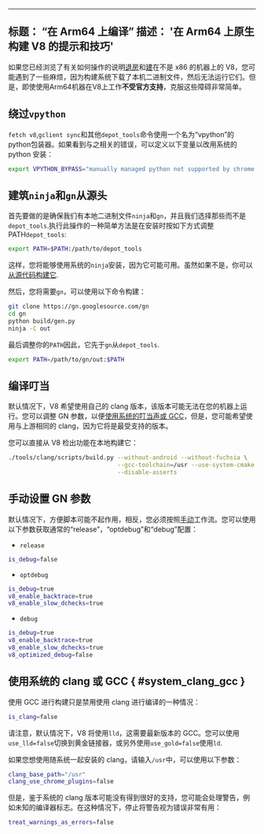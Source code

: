 ***

## 标题： “在 Arm64 上编译”&#xA;描述： '在 Arm64 上原生构建 V8 的提示和技巧'

如果您已经浏览了有关如何操作的说明[退房](/docs/source-code)和[建](/docs/build-gn)在不是 x86 的机器上的 V8，您可能遇到了一些麻烦，因为构建系统下载了本机二进制文件，然后无法运行它们。但是，即使使用Arm64机器在V8上工作**不受官方支持**，克服这些障碍非常简单。

## 绕过`vpython`

`fetch v8`,`gclient sync`和其他`depot_tools`命令使用一个名为“vpython”的python包装器。如果看到与之相关的错误，可以定义以下变量以改用系统的 python 安装：

```bash
export VPYTHON_BYPASS="manually managed python not supported by chrome operations"
```

## 建筑`ninja`和`gn`从源头

首先要做的是确保我们有本地二进制文件`ninja`和`gn`，并且我们选择那些而不是`depot_tools`.执行此操作的一种简单方法是在安装时按如下方式调整 PATH`depot_tools`:

```bash
export PATH=$PATH:/path/to/depot_tools
```

这样，您将能够使用系统的`ninja`安装，因为它可能可用。虽然如果不是，你可以[从源代码构建它](https://github.com/ninja-build/ninja#building-ninja-itself).

然后，您将需要`gn`，可以使用以下命令构建：

```bash
git clone https://gn.googlesource.com/gn
cd gn
python build/gen.py
ninja -C out
```

最后调整你的`PATH`因此，它先于`gn`从`depot_tools`.

```bash
export PATH=/path/to/gn/out:$PATH
```

## 编译叮当

默认情况下，V8 希望使用自己的 clang 版本，该版本可能无法在您的机器上运行。您可以调整 GN 参数，以便[使用系统的叮当声或 GCC](#system_clang_gcc)，但是，您可能希望使用与上游相同的 clang，因为它将是最受支持的版本。

您可以直接从 V8 检出功能在本地构建它：

```bash
./tools/clang/scripts/build.py --without-android --without-fuchsia \
                               --gcc-toolchain=/usr --use-system-cmake \
                               --disable-asserts
```

## 手动设置 GN 参数

默认情况下，方便脚本可能不起作用，相反，您必须按照[手动](/docs/build-gn#gn)工作流。您可以使用以下参数获取通常的“release”，“optdebug”和“debug”配置：

*   `release`

```bash
is_debug=false
```

*   `optdebug`

```bash
is_debug=true
v8_enable_backtrace=true
v8_enable_slow_dchecks=true
```

*   `debug`

```bash
is_debug=true
v8_enable_backtrace=true
v8_enable_slow_dchecks=true
v8_optimized_debug=false
```

## 使用系统的 clang 或 GCC { #system_clang_gcc }

使用 GCC 进行构建只是禁用使用 clang 进行编译的一种情况：

```bash
is_clang=false
```

请注意，默认情况下，V8 将使用`lld`，这需要最新版本的 GCC。您可以使用`use_lld=false`切换到黄金链接器，或另外使用`use_gold=false`使用`ld`.

如果您想使用随系统一起安装的 clang，请输入`/usr`中，可以使用以下参数：

```bash
clang_base_path="/usr"
clang_use_chrome_plugins=false
```

但是，鉴于系统的 clang 版本可能没有得到很好的支持，您可能会处理警告，例如未知的编译器标志。在这种情况下，停止将警告视为错误非常有用：

```bash
treat_warnings_as_errors=false
```
